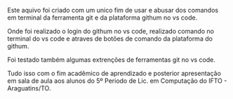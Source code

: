 Este aquivo foi criado com um unico fim de usar e abusar dos comandos em terminal da ferramenta git e da plataforma githum no vs code.

Onde foi realizado o login do githum no vs code, realizado comando no terminal do vs code e atraves de botões de comando da plataforma do githum.

Foi testado também algumas extrenções de ferramentas git no vs code.

Tudo isso com o fim acadêmico de aprendizado e posterior apresentação em sala de aula aos alunos do 5º Periodo de Lic. em Computação do IFTO - Araguatins/TO.